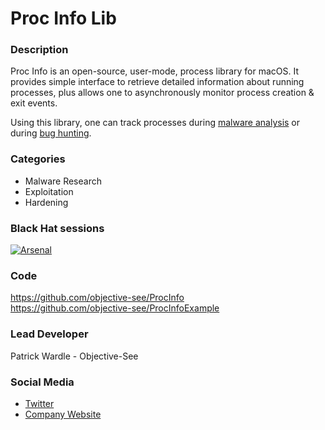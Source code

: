 # Proc Info Lib

### Description
Proc Info is an open-source, user-mode, process library for macOS. It provides simple interface to retrieve detailed information about running processes, plus allows one to asynchronously monitor process creation & exit events.

Using this library, one can track processes during [malware analysis](https://speakerdeck.com/patrickwardle/fruitfly-via-a-custom-c-and-c-server?slide=17) or during [bug hunting](https://speakerdeck.com/patrickwardle/defcon-2017-death-by-1000-installers-its-all-broken?slide=20).


### Categories
* Malware Research
* Exploitation
* Hardening


### Black Hat sessions
[![Arsenal](https://rawgit.com/toolswatch/badges/master/arsenal/usa/2017.svg)](http://www.toolswatch.org/2017/06/the-black-hat-arsenal-usa-2017-phenomenal-line-up-announced/)
 
### Code 
https://github.com/objective-see/ProcInfo<br>
https://github.com/objective-see/ProcInfoExample

### Lead Developer
 Patrick Wardle - Objective-See

### Social Media 
* [Twitter](https://twitter.com/patrickwardle)
* [Company Website](https://objective-see.com) 
             
